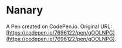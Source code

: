 # Nanary

A Pen created on CodePen.io. Original URL: [https://codepen.io/7696122/pen/gOOLNPG](https://codepen.io/7696122/pen/gOOLNPG).


